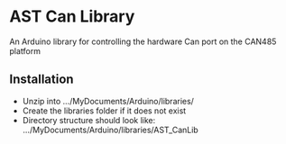 AST Can Library
===============

An Arduino library for controlling the hardware Can port on the CAN485 platform

Installation
------------
* Unzip into .../MyDocuments/Arduino/libraries/
* Create the libraries folder if it does not exist
* Directory structure should look like: .../MyDocuments/Arduino/libraries/AST_CanLib
